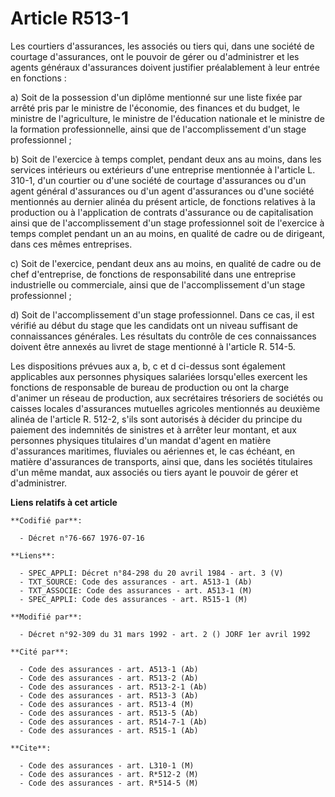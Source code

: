 # Article R513-1

Les courtiers d'assurances, les associés ou tiers qui, dans une société de courtage d'assurances, ont le pouvoir de gérer ou
d'administrer et les agents généraux d'assurances doivent justifier préalablement à leur entrée en fonctions :

a) Soit de la possession d'un diplôme mentionné sur une liste fixée par arrêté pris par le ministre de l'économie, des
finances et du budget, le ministre de l'agriculture, le ministre de l'éducation nationale et le ministre de la formation
professionnelle, ainsi que de l'accomplissement d'un stage professionnel ;

b) Soit de l'exercice à temps complet, pendant deux ans au moins, dans les services intérieurs ou extérieurs d'une entreprise
mentionnée à l'article L. 310-1, d'un courtier ou d'une société de courtage d'assurances ou d'un agent général d'assurances
ou d'un agent d'assurances ou d'une société mentionnés au dernier alinéa du présent article, de fonctions relatives à la
production ou à l'application de contrats d'assurance ou de capitalisation ainsi que de l'accomplissement d'un stage
professionnel soit de l'exercice à temps complet pendant un an au moins, en qualité de cadre ou de dirigeant, dans ces mêmes
entreprises.

c) Soit de l'exercice, pendant deux ans au moins, en qualité de cadre ou de chef d'entreprise, de fonctions de responsabilité
dans une entreprise industrielle ou commerciale, ainsi que de l'accomplissement d'un stage professionnel ;

d) Soit de l'accomplissement d'un stage professionnel. Dans ce cas, il est vérifié au début du stage que les candidats ont un
niveau suffisant de connaissances générales. Les résultats du contrôle de ces connaissances doivent être annexés au livret de
stage mentionné à l'article R. 514-5.

Les dispositions prévues aux a, b, c et d ci-dessus sont également applicables aux personnes physiques salariées lorsqu'elles
exercent les fonctions de responsable de bureau de production ou ont la charge d'animer un réseau de production, aux
secrétaires trésoriers de sociétés ou caisses locales d'assurances mutuelles agricoles mentionnés au deuxième alinéa de
l'article R. 512-2, s'ils sont autorisés à décider du principe du paiement des indemnités de sinistres et à arrêter leur
montant, et aux personnes physiques titulaires d'un mandat d'agent en matière d'assurances maritimes, fluviales ou aériennes
et, le cas échéant, en matière d'assurances de transports, ainsi que, dans les sociétés titulaires d'un même mandat, aux
associés ou tiers ayant le pouvoir de gérer et d'administrer.

**Liens relatifs à cet article**

	**Codifié par**:

	  - Décret n°76-667 1976-07-16

	**Liens**:

	  - SPEC_APPLI: Décret n°84-298 du 20 avril 1984 - art. 3 (V)
	  - TXT_SOURCE: Code des assurances - art. A513-1 (Ab)
	  - TXT_ASSOCIE: Code des assurances - art. A513-1 (M)
	  - SPEC_APPLI: Code des assurances - art. R515-1 (M)

	**Modifié par**:

	  - Décret n°92-309 du 31 mars 1992 - art. 2 () JORF 1er avril 1992

	**Cité par**:

	  - Code des assurances - art. A513-1 (Ab)
	  - Code des assurances - art. R513-2 (Ab)
	  - Code des assurances - art. R513-2-1 (Ab)
	  - Code des assurances - art. R513-3 (Ab)
	  - Code des assurances - art. R513-4 (M)
	  - Code des assurances - art. R513-5 (Ab)
	  - Code des assurances - art. R514-7-1 (Ab)
	  - Code des assurances - art. R515-1 (Ab)

	**Cite**:

	  - Code des assurances - art. L310-1 (M)
	  - Code des assurances - art. R*512-2 (M)
	  - Code des assurances - art. R*514-5 (M)
